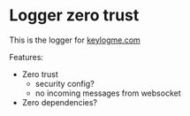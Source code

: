 # Logger zero trust

This is the logger for [keylogme.com](https://keylogme.com)

Features:

- Zero trust 
    - security config?
    - no incoming messages from websocket
- Zero dependencies? 
